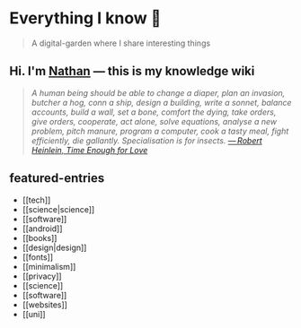 # Everything I know 🌱

> A digital-garden where I share interesting things

## Hi. I'm [Nathan](https://polarhive.net/) — this is my knowledge wiki

> *A human being should be able to change a diaper, plan an invasion, butcher a
> hog, conn a ship, design a building, write a sonnet, balance accounts, build
> a wall, set a bone, comfort the dying, take orders, give orders, cooperate,
> act alone, solve equations, analyse a new problem, pitch manure, program a
> computer, cook a tasty meal, fight efficiently, die gallantly. Specialisation is for insects.
>  [— Robert Heinlein, Time Enough for  Love](https://en.m.wikipedia.org/wiki/Competent_man)*

## featured-entries

- [[tech]]
- [[science|science]]
- [[software]]
- [[android]]
- [[books]]
- [[design|design]]
- [[fonts]]
- [[minimalism]]
- [[privacy]]
- [[science]]
- [[software]]
- [[websites]]
- [[uni]]

